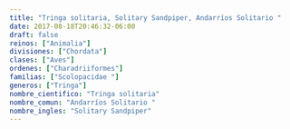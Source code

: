 ```yaml
---
title: "Tringa solitaria, Solitary Sandpiper, Andarríos Solitario "
date: 2017-08-18T20:46:32-06:00
draft: false
reinos: ["Animalia"]
divisiones: ["Chordata"]
clases: ["Aves"]
ordenes: ["Charadriiformes"]
familias: ["Scolopacidae "]
generos: ["Tringa"]
nombre_cientifico: "Tringa solitaria"
nombre_comun: "Andarríos Solitario "
nombre_ingles: "Solitary Sandpiper"
---
```

